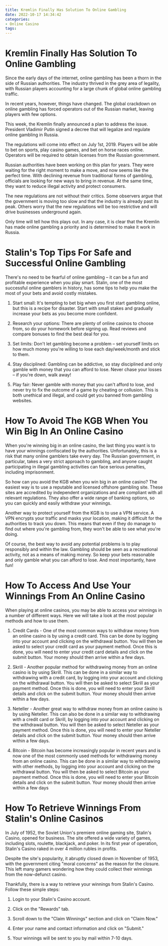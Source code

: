 ```yaml
---
title: Kremlin Finally Has Solution To Online Gambling 
date: 2022-10-17 14:34:42
categories:
- Online Casino
tags:
---
```



#  Kremlin Finally Has Solution To Online Gambling 

Since the early days of the internet, online gambling has been a thorn in the side of Russian authorities. The industry thrived in the grey area of legality, with Russian players accounting for a large chunk of global online gambling traffic.

In recent years, however, things have changed. The global crackdown on online gambling has forced operators out of the Russian market, leaving players with few options.

This week, the Kremlin finally announced a plan to address the issue. President Vladimir Putin signed a decree that will legalize and regulate online gambling in Russia.

The regulations will come into effect on July 1st, 2019. Players will be able to bet on sports, play casino games, and bet on horse races online. Operators will be required to obtain licenses from the Russian government.

Russian authorities have been working on this plan for years. They were waiting for the right moment to make a move, and now seems like the perfect time. With declining revenue from traditional forms of gambling, officials are looking for new ways to bring in revenue. At the same time, they want to reduce illegal activity and protect consumers.

The new regulations are not without their critics. Some observers argue that the government is moving too slow and that the industry is already past its peak. Others worry that the new regulations will be too restrictive and will drive businesses underground again.

Only time will tell how this plays out. In any case, it is clear that the Kremlin has made online gambling a priority and is determined to make it work in Russia.

#  Stalin's Top Tips For Safe and Successful Online Gambling 

There's no need to be fearful of online gambling – it can be a fun and profitable experience when you play smart. Stalin, one of the most successful online gamblers in history, has some tips to help you make the most of your bets and avoid costly mistakes.

1. Start small: It's tempting to bet big when you first start gambling online, but this is a recipe for disaster. Start with small stakes and gradually increase your bets as you become more confident.

2. Research your options: There are plenty of online casinos to choose from, so do your homework before signing up. Read reviews and compare bonuses to find the best deal for you.

3. Set limits: Don't let gambling become a problem – set yourself limits on how much money you're willing to lose each day/week/month and stick to them.

4. Stay disciplined: Gambling can be addictive, so stay disciplined and only gamble with money that you can afford to lose. Never chase your losses – if you're down, walk away!

5. Play fair: Never gamble with money that you can't afford to lose, and never try to fix the outcome of a game by cheating or collusion. This is both unethical and illegal, and could get you banned from gambling websites.

#  How To Avoid The KGB When You Win Big In An Online Casino 

When you're winning big in an online casino, the last thing you want is to have your winnings confiscated by the authorities. Unfortunately, this is a risk that many online gamblers take every day. The Russian government, in particular, takes a very strict approach to gambling, and anyone caught participating in illegal gambling activities can face serious penalties, including imprisonment.

So how can you avoid the KGB when you win big in an online casino? The easiest way is to use a reputable and licensed offshore gambling site. These sites are accredited by independent organizations and are compliant with all relevant regulations. They also offer a wide range of banking options, so you can quickly and easily withdraw your winnings.

Another way to protect yourself from the KGB is to use a VPN service. A VPN encrypts your traffic and masks your location, making it difficult for the authorities to track you down. This means that even if they do manage to find out where you're gambling from, they won't be able to see what you're doing.

Of course, the best way to avoid any potential problems is to play responsibly and within the law. Gambling should be seen as a recreational activity, not as a means of making money. So keep your bets reasonable and only gamble what you can afford to lose. And most importantly, have fun!

#  How To Access And Use Your Winnings From An Online Casino 

When playing at online casinos, you may be able to access your winnings in a number of different ways. Here we will take a look at the most popular methods and how to use them.

1. Credit Cards - One of the most common ways to withdraw money from an online casino is by using a credit card. This can be done by logging into your account and clicking on the withdrawal button. You will then be asked to select your credit card as your payment method. Once this is done, you will need to enter your credit card details and click on the submit button. Your money should then arrive within a few days.

2. Skrill - Another popular method for withdrawing money from an online casino is by using Skrill. This can be done in a similar way to withdrawing with a credit card, by logging into your account and clicking on the withdrawal button. You will then be asked to select Skrill as your payment method. Once this is done, you will need to enter your Skrill details and click on the submit button. Your money should then arrive within a few days.

3. Neteller - Another great way to withdraw money from an online casino is by using Neteller. This can also be done in a similar way to withdrawing with a credit card or Skrill, by logging into your account and clicking on the withdrawal button. You will then be asked to select Neteller as your payment method. Once this is done, you will need to enter your Neteller details and click on the submit button. Your money should then arrive within a few days.

4. Bitcoin - Bitcoin has become increasingly popular in recent years and is now one of the most commonly used methods for withdrawing money from an online casino. This can be done in a similar way to withdrawing with other methods, by logging into your account and clicking on the withdrawal button. You will then be asked to select Bitcoin as your payment method. Once this is done, you will need to enter your Bitcoin details and click on the submit button. Your money should then arrive within a few days

#  How To Retrieve Winnings From Stalin's Online Casinos

In July of 1952, the Soviet Union's premiere online gaming site, Stalin's Casino, opened for business. The site offered a wide variety of games, including slots, roulette, blackjack, and poker. In its first year of operation, Stalin's Casino raked in over 4 million rubles in profits.

Despite the site's popularity, it abruptly closed down in November of 1953, with the government citing "moral concerns" as the reason for the closure. This left many gamers wondering how they could collect their winnings from the now-defunct casino.

Thankfully, there is a way to retrieve your winnings from Stalin's Casino. Follow these simple steps:

1. Login to your Stalin's Casino account.

2. Click on the "Rewards" tab.

3. Scroll down to the "Claim Winnings" section and click on "Claim Now."

4. Enter your name and contact information and click on "Submit."

5. Your winnings will be sent to you by mail within 7-10 days.